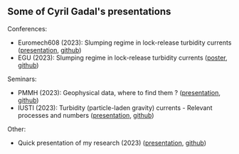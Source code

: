 ## Some of Cyril Gadal's presentations

Conferences:
- Euromech608 (2023): Slumping regime in lock-release turbidity currents ([presentation](https://cgadal-presentations.github.io/Talk_Euromech608_gravitycurrents/talk.html#/title-slide), [github](https://github.com/cgadal-presentations/Talk_Euromech608_gravitycurrents))
- EGU (2023): Slumping regime in lock-release turbidity currents ([poster](https://cgadal-presentations.github.io/poster_egu2023/poster.html?print-pdf=#/), [github](https://github.com/cgadal-presentations/poster_egu2023))

Seminars:
- PMMH (2023): Geophysical data, where to find them ? ([presentation](https://cgadal-presentations.github.io/talk_data_PMMH//talk.html), [github](https://github.com/cgadal-presentations/talk_data_PMMH))
- IUSTI (2023): Turbidity (particle-laden gravity) currents - Relevant processes and numbers ([presentation](https://cgadal-presentations.github.io/Seminar_IUSTI_gravitycurrents/talk.html), [github](https://github.com/cgadal-presentations/Seminar_IUSTI_gravitycurrents))

Other:
- Quick presentation of my research (2023) ([presentation](https://cgadal-presentations.github.io/Research_presentation/talk.html#/title-slide), [github](https://github.com/cgadal-presentations/Research_presentation))
